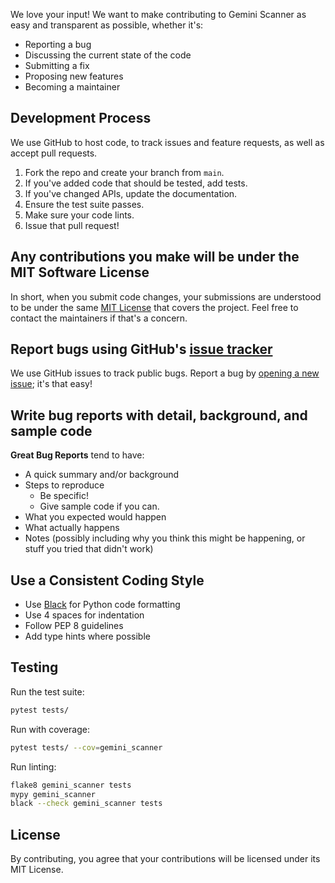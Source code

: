 We love your input! We want to make contributing to Gemini Scanner as easy and transparent as possible, whether it's:

- Reporting a bug
- Discussing the current state of the code
- Submitting a fix
- Proposing new features
- Becoming a maintainer

## Development Process

We use GitHub to host code, to track issues and feature requests, as well as accept pull requests.

1. Fork the repo and create your branch from `main`.
2. If you've added code that should be tested, add tests.
3. If you've changed APIs, update the documentation.
4. Ensure the test suite passes.
5. Make sure your code lints.
6. Issue that pull request!

## Any contributions you make will be under the MIT Software License

In short, when you submit code changes, your submissions are understood to be under the same [MIT License](http://choosealicense.com/licenses/mit/) that covers the project. Feel free to contact the maintainers if that's a concern.

## Report bugs using GitHub's [issue tracker](https://github.com/yourusername/gemini-scanner/issues)

We use GitHub issues to track public bugs. Report a bug by [opening a new issue](https://github.com/yourusername/gemini-scanner/issues/new); it's that easy!

## Write bug reports with detail, background, and sample code

**Great Bug Reports** tend to have:

- A quick summary and/or background
- Steps to reproduce
  - Be specific!
  - Give sample code if you can.
- What you expected would happen
- What actually happens
- Notes (possibly including why you think this might be happening, or stuff you tried that didn't work)

## Use a Consistent Coding Style

* Use [Black](https://github.com/psf/black) for Python code formatting
* Use 4 spaces for indentation
* Follow PEP 8 guidelines
* Add type hints where possible

## Testing

Run the test suite:
```bash
pytest tests/
```

Run with coverage:
```bash
pytest tests/ --cov=gemini_scanner
```

Run linting:
```bash
flake8 gemini_scanner tests
mypy gemini_scanner
black --check gemini_scanner tests
```

## License

By contributing, you agree that your contributions will be licensed under its MIT License.